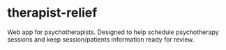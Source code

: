 # therapist-relief
Web app for psychotherapists. Designed to help schedule psychotherapy sessions and keep session/patients information ready for review.
